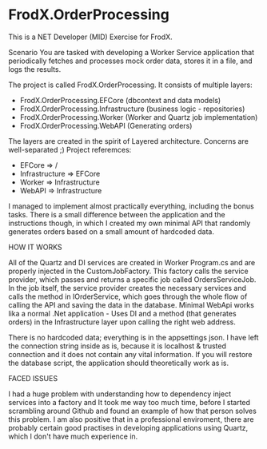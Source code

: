 # FrodX.OrderProcessing

This is a NET Developer (MID) Exercise for FrodX.

Scenario
You are tasked with developing a Worker Service application that periodically fetches and processes
mock order data, stores it in a file, and logs the results.

The project is called FrodX.OrderProcessing. It consists of multiple layers: 
- FrodX.OrderProcessing.EFCore (dbcontext and data models)
- FrodX.OrderProcessing.Infrastructure (business logic - repositories)
- FrodX.OrderProcessing.Worker (Worker and Quartz job implementation)
- FrodX.OrderProcessing.WebAPI (Generating orders)

The layers are created in the spirit of Layered architecture. Concerns are well-separated ;)
Project referemces:
- EFCore => /
- Infrastructure => EFCore
- Worker => Infrastructure
- WebAPI => Infrastructure

I managed to implement almost practically everything, including the bonus tasks. There is a small difference between the application and the instructions though, in which I created my own minimal API that randomly generates orders based on a small amount of hardcoded data.

HOW IT WORKS 

All of the Quartz and DI services are created in Worker Program.cs and are properly injected in the CustomJobFactory. This factory calls the service provider, which passes and returns a specific job called OrdersServiceJob. In the job itself, the service provider creates the necessary services and calls the method in IOrderService, which goes through the whole flow of calling the API and saving the data in the database.
Minimal WebApi works lika a normal .Net application - Uses DI and a method (that generates orders) in the Infrastructure layer upon calling the right web address.

There is no hardcoded data; everything is in the appsettings json. I have left the connection string inside as is, because it is localhost & trusted connection and it does not contain any vital information. If you will restore the database script, the application should theoretically work as is.

FACED ISSUES 

I had a huge problem with understanding how to dependency inject services into a factory and It took me way too much time, before I started scrambling around Github and found an example of how that person solves this problem. I am also positive that in a professional enviroment, there are probably certain good practises in developing applications using Quartz, which I don't have much experience in.
